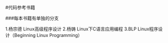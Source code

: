 #代码参考书籍

###每本书籍有单独的分支

1.杨宗德   Linux高级程序设计
2.杨铸     Linux下C语言应用编程
3.BLP     Linux程序设计（Beginning Linux Programming）

